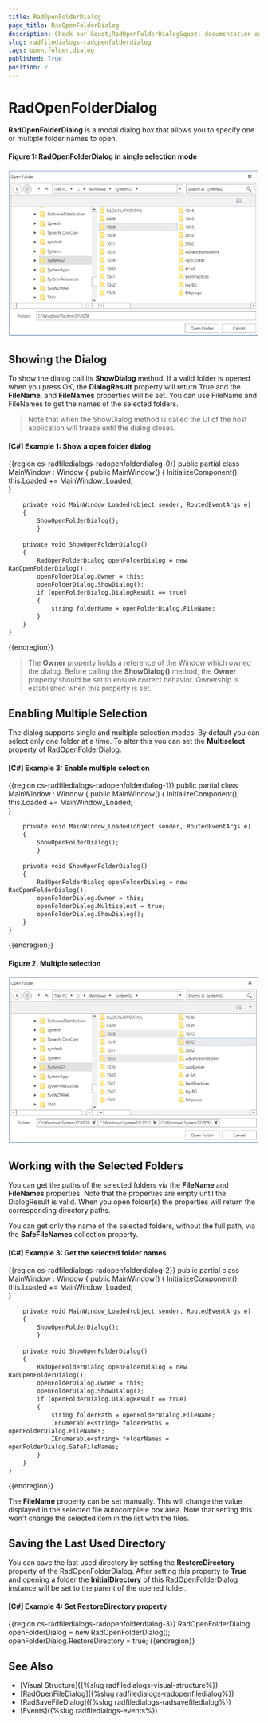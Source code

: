```yaml
---
title: RadOpenFolderDialog
page_title: RadOpenFolderDialog
description: Check our &quot;RadOpenFolderDialog&quot; documentation article for the RadFileDialogs {{ site.framework_name }} control.
slug: radfiledialogs-radopenfolderdialog
tags: open,folder,dialog
published: True
position: 2
---
```


# RadOpenFolderDialog

__RadOpenFolderDialog__ is a modal dialog box that allows you to specify one or multiple folder names to open.

#### __Figure 1: RadOpenFolderDialog in single selection mode__ 
![](images/radopenfolderdialog-01.png)

## Showing the Dialog

To show the dialog call its __ShowDialog__ method. If a valid folder is opened when you press OK, the __DialogResult__ property will return True and the __FileName__, and __FileNames__ properties will be set. You can use FileName and FileNames to get the names of the selected folders.

> Note that when the ShowDialog method is called the UI of the host application will freeze until the dialog closes.

#### __[C#] Example 1: Show a open folder dialog__
{{region cs-radfiledialogs-radopenfolderdialog-0}}
	public partial class MainWindow : Window
	{
		public MainWindow()
		{
			InitializeComponent();
			this.Loaded += MainWindow_Loaded;			
		}
		
		private void MainWindow_Loaded(object sender, RoutedEventArgs e)
		{
 			ShowOpenFolderDialog();
        	}

		private void ShowOpenFolderDialog()
		{
			RadOpenFolderDialog openFolderDialog = new RadOpenFolderDialog();
			openFolderDialog.Owner = this;
			openFolderDialog.ShowDialog();
			if (openFolderDialog.DialogResult == true)
			{
				string folderName = openFolderDialog.FileName;
			}
		}
	}
{{endregion}}

> The __Owner__ property holds a reference of the Window which owned the dialog. Before calling the __ShowDialog()__ method, the __Owner__ property should be set to ensure correct behavior. Ownership is established when this property is set. 

## Enabling Multiple Selection

The dialog supports single and multiple selection modes. By default you can select only one folder at a time. To alter this you can set the __Multiselect__ property of RadOpenFolderDialog.

#### __[C#] Example 3: Enable multiple selection__
{{region cs-radfiledialogs-radopenfolderdialog-1}}
	public partial class MainWindow : Window
	{
		public MainWindow()
		{
			InitializeComponent();
			this.Loaded += MainWindow_Loaded;			
		}
		
		private void MainWindow_Loaded(object sender, RoutedEventArgs e)
		{
 			ShowOpenFolderDialog();
        	}

		private void ShowOpenFolderDialog()
		{
			RadOpenFolderDialog openFolderDialog = new RadOpenFolderDialog();
			openFolderDialog.Owner = this;
			openFolderDialog.Multiselect = true;
			openFolderDialog.ShowDialog();        
		}
	}
{{endregion}}

#### __Figure 2: Multiple selection__ 
![](images/radopenfolderdialog-02.png)

## Working with the Selected Folders

You can get the paths of the selected folders via the __FileName__ and __FileNames__ properties. Note that the properties are empty until the DialogResult is valid. When you open folder(s) the properties will return the corresponding directory paths.

You can get only the name of the selected folders, without the full path, via the __SafeFileNames__ collection property.

#### __[C#] Example 3: Get the selected folder names__
{{region cs-radfiledialogs-radopenfolderdialog-2}}
	public partial class MainWindow : Window
	{
		public MainWindow()
		{
			InitializeComponent();
			this.Loaded += MainWindow_Loaded;			
		}
		
		private void MainWindow_Loaded(object sender, RoutedEventArgs e)
		{
 			ShowOpenFolderDialog();
        	}

		private void ShowOpenFolderDialog()
		{
			RadOpenFolderDialog openFolderDialog = new RadOpenFolderDialog();
			openFolderDialog.Owner = this;
			openFolderDialog.ShowDialog();
			if (openFolderDialog.DialogResult == true)
			{
				string folderPath = openFolderDialog.FileName;
				IEnumerable<string> folderPaths = openFolderDialog.FileNames;
				IEnumerable<string> folderNames = openFolderDialog.SafeFileNames;
			}
		}
	}
{{endregion}}

The __FileName__ property can be set manually. This will change the value displayed in the selected file autocomplete box area. Note that setting this won't change the selected item in the list with the files.

## Saving the Last Used Directory

You can save the last used directory by setting the __RestoreDirectory__ property of the RadOpenFolderDialog. After setting this property to __True__ and opening a folder the __InitialDirectory__ of this RadOpenFolderDialog instance will be set to the parent of the opened folder.

#### __[C#] Example 4: Set RestoreDirectory property__
{{region cs-radfiledialogs-radopenfolderdialog-3}}
	RadOpenFolderDialog openFolderDialog = new RadOpenFolderDialog();
	openFolderDialog.RestoreDirectory = true;
{{endregion}}

## See Also
* [Visual Structure]({%slug radfiledialogs-visual-structure%})
* [RadOpenFileDialog]({%slug radfiledialogs-radopenfiledialog%})
* [RadSaveFileDialog]({%slug radfiledialogs-radsavefiledialog%})
* [Events]({%slug radfiledialogs-events%})
